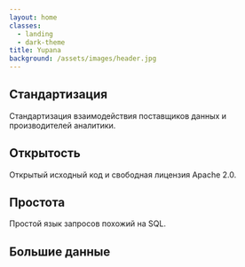 ```yaml
---
layout: home
classes:
  - landing
  - dark-theme
title: Yupana
background: /assets/images/header.jpg
---
```


## Стандартизация

Стандартизация взаимодействия поставщиков данных и производителей аналитики.

## Открытость

Открытый исходный код и свободная лицензия Apache 2.0.

## Простота

Простой язык запросов похожий на SQL.

## Большие данные


